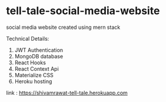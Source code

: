 # tell-tale-social-media-website
social media website created using mern stack

Technical Details:

1. JWT Authentication
2. MongoDB database
3. React Hooks
4. React Context Api
5. Materialize CSS
6. Heroku hosting

link : https://shivamrawat-tell-tale.herokuapp.com
